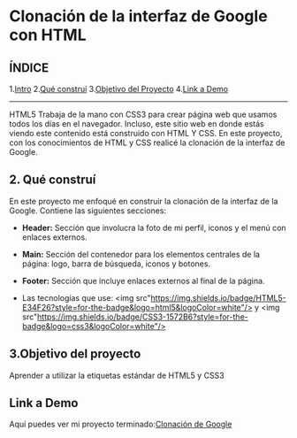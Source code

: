 # Clonación de la interfaz de Google con HTML

## **ÍNDICE**

1.[Intro](.)
2.[Qué construí](.)
3.[Objetivo del Proyecto](.)
4.[Link a Demo](.)

****
HTML5 Trabaja de la mano con CSS3 para crear página web que usamos todos los días en el navegador. Incluso, este sitio web en donde estás viendo este contenido está construido con HTML Y CSS. En este proyecto, con los conocimientos de HTML y CSS realicé la clonación de la interfaz de Google.

## 2. Qué construí
En este proyecto me enfoqué en construir la clonación de la interfaz de la Google.
Contiene las siguientes secciones:

* **Header:** Sección que involucra la foto de mi perfil, iconos y el menú con enlaces externos.

* **Main:** Sección del contenedor para los elementos centrales de la página: logo, barra de búsqueda, iconos y botones.

* **Footer:** Sección que incluye enlaces externos al final de la página.

* Las tecnologías que use:
<img src"https://img.shields.io/badge/HTML5-E34F26?style=for-the-badge&logo=html5&logoColor=white"/> y <img src"https://img.shields.io/badge/CSS3-1572B6?style=for-the-badge&logo=css3&logoColor=white"/>


## 3.Objetivo del proyecto
Aprender a utilizar la etiquetas estándar de HTML5 y CSS3

## Link a Demo
Aquí puedes ver mi proyecto terminado:[Clonación de Google](.)

